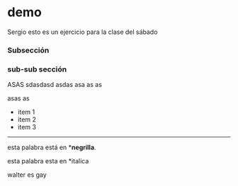 # demo
Sergio
esto es un ejercicio para la clase del sábado



### Subsección


### sub-sub sección


ASAS
sdasdasd
asdas
asa
as
as

asas
as


* item 1
* item 2
* item 3

---

esta palabra está en ***negrilla**.

esta palabra esta en *italica

walter es gay

